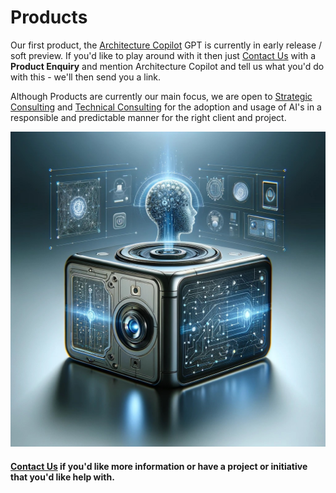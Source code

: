 # Products

Our first product, the [Architecture Copilot](../Products/architectureCopilot.md) GPT is currently in early release / soft preview. If you'd like to play around with it then just [Contact Us](../contact.md) with a **Product Enquiry** and mention Architecture Copilot and tell us what you'd do with this - we'll then send you a link.

Although Products are currently our main focus, we are open to [Strategic Consulting](../Consulting/strategic.md) and [Technical Consulting](../Consulting/technology.md) for the adoption and usage of AI's in a responsible and predictable manner for the right client and project.

![Cognivirtus AI Office](./CogniVirtus%20-%20Products.jpg)

#### [Contact Us](contact.md) if you'd like more information or have a project or initiative that you'd like help with.
